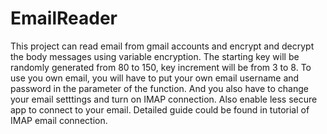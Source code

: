 # EmailReader
This project can read email from gmail accounts and encrypt and decrypt the body
messages using variable encryption. The starting key will be randomly generated
from 80 to 150, key increment will be from 3 to 8. 
To use you own email, you will have to put
your own email username and password in the parameter of the function. And you
also have to change your email setttings and turn on IMAP connection. Also
enable less secure app to connect to your email. Detailed guide could be found in
tutorial of IMAP email connection. 

